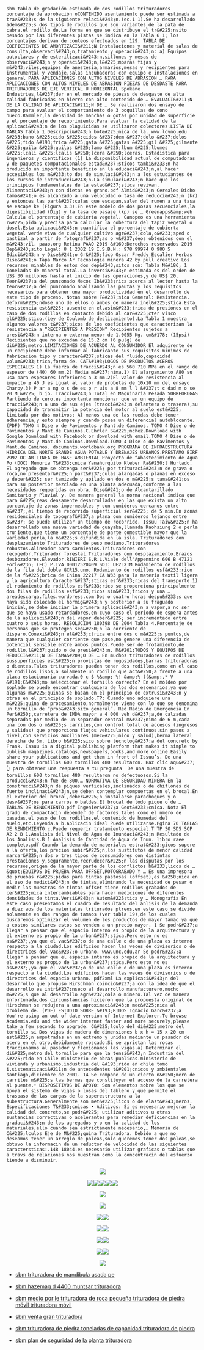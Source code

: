 
```
sbm tabla de gradación estimada de dos rodillos trituradores porcentaje de aprobación oCONTENIDO asentamiento puede ser estimada a trav&#233;s de la siguiente relaci&#243;n.(ec.1 1).Se ha desarrollado adem&#225;s dos tipos de rodillos que son variantes de la pata de cabra,el rodillo de.La forma en que se distribuye el tr&#225;nsito pesado por las diferentes pistas se indica en la Tabla 6 1; los porcentajes derivan de conteos efectuados en 129. TABLA DE COEFICIENTES DE AMORTIZACI&#211;N Instalaciones y material de salas de consulta,observaci&#243;n,tratamiento y operaci&#243;n: a) Equipos autoclaves y de esterilizaci&#243;n,sillones y mesas de observaci&#243;n y operaci&#243;n,l&#225;mparas fijas y m&#243;viles,equipos de anestesia,armarios,mesas y recipientes para instrumental y vendaje,salas incubadoras con equipo e instalaciones en general PARA APLICACIONES CON ALTOS NIVELES DE ABRASION … PARA APLICACIONES CON ALTOS NIVELES DE ABRASION PIEZAS DE DESDASTE PARA TRITURADORES DE EJE VERTICAL U HORIZONTAL Spokane Industries,l&#237;der en el mercado de piezas de desgaste de alta calidad fabricadas en hierro con alto contenido de … EVALUACI&#211;N DE LA CALIDAD DE APLICACI&#211;N DE … Se realizaron dos ensayo de campo para evaluar el comportamiento de 3 boquillas de cono hueco.Rammler,la densidad de manchas o gotas por unidad de superficie y el porcentaje de recubrimiento.Para evaluar la calidad de la aplicaci&#243;n de los plaguicidas se utilizaron colectores.LISTA DE TABLAS Tabla 1.Descripci&#243;n bot&#225;nica de la. www.loyno.edu &#233;bano &#225;cido &#225;cidos &#237;dem &#237;dolo &#237;dolos &#225;fido &#193;frica &#225;gata &#225;gatas &#225;gil &#225;gilmente &#225;guila &#225;guilas &#225;lamo &#225;lbum &#225;lbumes &#225;lcali &#225;lcalis &#250;lcera &#250;lceras. Estadistica para ingenieros y cientificos (1) La disponibilidad actual de computadoras y de paquetes computacionales estad&#237;sticos tambi&#233;n ha producido un importante beneficio en la educaci&#243;n,al hacer accesibles los m&#233;to dos de simulaci&#243;n a los estudiantes de los cursos de introducci&#243;n.La simulaci&#243;n hace que los principios fundamentales de la estad&#237;stica revivan. Alimentaci&#243;n con dietas en grano.pdf Almid&#243;n Cereales Dicho tama&#241;o es alcanzado a una velocidad o tasa de reducci&#243;n (kr) y entonces las part&#237;culas que escapan,salen del rumen a una tasa se escape ke (Figura 3.3).En este modelo de dos pozas secuenciales,la digestibilidad (Dig) y la tasa de pasaje (kp) se … Greenapps&amp;web Calcula el porcentaje de cubierta vegetal. Canopeo es una herramienta r&#225;pida y precisa para calcular la cobertura del tapiz vegetal o dosel.Esta aplicaci&#243;n cuantifica el porcentaje de cubierta vegetal verde viva de cualquier cultivo agr&#237;cola,c&#233;sped o pastizal a partir de fotograf&#237;as o v&#237;deos obtenidos con el m&#243;vil. paao.org Retina PAAO 2019 &#169;Derechos reservados 2019 Dep&#243;sito Legal: 8 1 2302 19 I.S.B.N.: 978 99974 0 980 5 Edici&#243;n y Dise&#241;o Gr&#225;fico Oscar Freddy Escalier Herbas Dise&#241;o Tapa Marco Ar Tecnologia minera 42 by pull creativo Los recursos minables de estos dos dep&#243;sitos son: Tabla N&#186; 1 Toneladas de mineral total.La inversi&#243;n estimada es del orden de US$ 30 millones hasta el inicio de las operaciones,y de US$ 20. Teor&#237;a del punzonado Mecos Ib&#233;rica acerca al lector hasta la teor&#237;a del punzonado analizando las pautas y los requisitos necesarios para obtener una mayor productividad en el desarrollo de este tipo de proceso. Notas sobre F&#237;sica General: Resistencia. deform&#225;ndose uno de ellos o ambos de manera inel&#225;stica.Esta resistencia est&#225; ausente en el.asim&#233;trica de presiones en el caso de dos rodillos en contacto debido al car&#225;cter visco el&#225;stico.(Ley de Coulomb de deslizamiento).La Tabla 1 muestra algunos valores t&#237;picos de los coeficientes que caracterizan la resistencia a “RECIPIENTES A PRESION” Recipientes sujetos a presi&#243;n interna o externa menor de 1.0055 Kg. cm&#178; (15psi) Recipientes que no excedan de 15.2 cm (6 pulg) de di&#225;metro.LIMITACIONES DE ACUERDO AL CONSUMIDOR El adquirente de un recipiente debe informar al fabricante sus requisitos minimos de fabricacion tipo y caracter&#237;sticas del fluido,capacidad volum&#233;trica,forma de. CAT&#193;LOGOS DE PRODUCTOS ACEROS ESPECIALES 1) La fuerza de tracci&#243;n es 560 710 MPa en el rango de espesor de (40) 60 mm.2) Media m&#237;nima.1) El alargamiento A80 su usa para espesores inferiores a 3 mm.2)El valor de resistencia al impacto ≥ 40 J es igual al valor de probetas de 10x10 mm del ensayo Charpy.3) P ar a ng o s de es p r uis a 8 mm l l &#237;t c dad m o se 20 M &#225; b jo. Tracci&#243;n Total en Maquinaria Pesada SOBREORUGAS Partiendo de cero,es importante mencionar que en un equipo de tracci&#243;n a uno de sus ejes (tracci&#243;n delantera o trasera),su capacidad de transmitir la potencia del motor al suelo est&#225; limitada por dos motivos: Al menos una de las ruedas debe tener adherencia,y esto siempre y cuando posea un diferencial autoblocante. (PDF) TOMO 4 Dise o de Pavimentos y Mant.de Caminos. TOMO 4 Dise o de Pavimentos y Mant.de Caminos.C.Ehrler S&#225;nchez.Download with Google Download with Facebook or download with email.TOMO 4 Dise o de Pavimentos y Mant.de Caminos.Download.TOMO 4 Dise o de Pavimentos y Mant.de Caminos. documents.worldbank.org PROGRAMA DE INFRAESTRUCTURA HIDRICA DEL NORTE GRANDE AGUA POTABLE Y DRENAJES URBANOS.PRESTAMO BIRF 7992 OC AR LINEA DE BASE AMBIENTAL Proyecto de “Abastecimiento de Agua Po (DOC) Memoria T&#233;cnica Yanahurquito Kleber Ra&#250;l Hurtado. El agregado que se obtenga ser&#225; por trituraci&#243;n de grava o roca,no presentar&#225;n part&#237;culas alargadas o planas en exceso y deber&#225; ser tamizado y apilado en dos o m&#225;s tama&#241;os para su posterior mezclado en una planta adecuada,conforme a las necesidades requeridas en obra. Dise&#241;o de Alcantarillado Sanitario y Pluvial y. De manera general la norma nacional indica que para &#225;reas densamente desarrolladas en las que exista un alto porcentaje de zonas impermeables y con sumideros cercanos entre s&#237;,el tiempo de recorrido superficial ser&#225; de 5 min.En zonas residenciales de topograf&#237;a plana con sumideros lejanos entre s&#237; se puede utilizar un tiempo de recorrido. Issuu Taiw&#225;n ha desarrollado una nueva variedad de guayaba,llamada Kaohsiung 2 o perla crujiente,que tiene un porcentaje de parte comestible mayor que la variedad perla,la m&#225;s difundida en la isla. Trituradores con desplazamiento Trituradores de peso mediano.Trituradores robustos.Alineador para sarmientos.Trituradores con recogedor.Triturador forestal.Trituradores con desplazamiento.Brazos desbozadores.Elevador.RINIERI S.R.L.Viale dell'Appennino 606 B 47121 Forl&#236; (FC) P.IVA 00012520409 SDI: UE2LXTM Rodamiento de rodillos de la fila del doble GCR15,uno. Rodamiento de rodillos esf&#233;rico de la f&#225;brica de China 22217 CA W33 para la materia textil ligera y la agricultura Caracter&#237;sticas esf&#233;ricas del transporte.1) el rodamiento de rodillos esf&#233;rico se proporciona principalmente dos filas de rodillos esf&#233;ricos sim&#233;tricos y una … areadescarga.files.wordpress.com Dos o cuatro horas despu&#233;s que haya sido colocado el hormig&#243;n y posterior a su fraguado inicial,se debe iniciar la primera aplicaci&#243;n a vapor,a no ser que se haya usado retardadores,en cuyo caso el periodo de espera antes de la aplicaci&#243;n del vapor deber&#225; ser incrementado entre cuatro o seis horas. RESOLUCION 180398 DE 2004 Tabla 4.Porcentaje de personas que se protegen seg&#250;n la corriente de disparo.Conexi&#243;n el&#233;ctrica entre dos o m&#225;s puntos,de manera que cualquier corriente que pase,no genere una diferencia de potencial sensible entre ambos puntos.Puede ser de frotamiento,de rodillo,l&#237;quido o de presi&#243;n. M&#201;TODOS Y EQUIPOS DE REDUCCI&#211;N DE TAMA&#209;O DE … En muchos trituradores de rodillos sussuperficies est&#225;n provistas de rugosidades,barras trituradoras o dientes.Tales trituradores pueden tener dos rodillos,como en el caso de rodillos lisos,o solamente un rodillo que act&#250;a frente a una placa estacionaria curvada.0 c $ %&amp; %! &amp;% ((&amp;,* V &#191;C&#243;mo seleccionar el tornillo correcto? En el moldeo por soplado se puede encontrar cualquiera de los dos escenarios,ya que algunas m&#225;quinas se basan en el principio de extrusi&#243;n y otras en el principio de soplado.TP: Cuando uno adquiere una m&#225;quina de procesamiento,normalmente viene con lo que se denomina un tornillo de “prop&#243;sito general”. Red Radio de Emergencia En Per&#250;,carretera de IMDA mayor a 4 000 veh d&#237;a,de calzadas separadas por medio de un separador central m&#237;nimo de 6 m,cada una con dos o m&#225;s carriles,con control total de accesos (ingresos y salidas) que proporciona flujos vehiculares continuos,sin pasos a nivel,con servicios auxiliares (mec&#225;nico y salud),berma lateral derecha de 3m. Libro b&#225;sico sobre tecnolog&#237;a del concreto by Frank. Issuu is a digital publishing platform that makes it simple to publish magazines,catalogs,newspapers,books,and more online.Easily share your publications and get them in front of Issuu’s. De una muestra de tornillos 600 tornillos 480 resultaron. Haz clic aqu&#237; 👆 para obtener una respuesta a tu pregunta ️ De una muestra de tornillos 600 tornillos 480 resultaron no defectuosos.Si la producci&#243;n fue de 800,… NORMATIVA DE SEGURIDAD MINERA En la construcci&#243;n de piques verticales,inclinados o de chiflones de fuerte inclinaci&#243;n,se deben contemplar compuertas en el brocal.En el exterior del brocal,deber&#225;n instalarse parachoques y o desv&#237;os para carros o baldes.El brocal de todo pique o de … TABLAS DE RENDIMIENTO.pdf Ingenier&#237;a Geot&#233;cnica. Nota El grado de compactacin depender de factores tales como el nmero de pasadas,el peso de los rodillos,el contenido de humedad del suelo,etc.Leyenda.a b.Aplicacin ideal Puede utilizarse.Pgina 70 TABLAS DE RENDIMIENTO.c.Puede requerir tratamiento especial.T TP SO SDS SOP A2 2 B 1.Analisis del Nivel de Agua de Inundaci&#243;n Resultado de los Analisis.B 1 Analisis de Cantidad de Agua de Inun. libro raee completo.pdf Cuando la demanda de materiales estrat&#233;gicos supere a la oferta,los precios subir&#225;n,los sustitutos de menor calidad marcar&#225;n dos o tres tipos de consumidores con distintas prestaciones y,seguramente,recrudecer&#225;n las disputas por los recursos,origen de la mayor parte de los conflictos b&#233;licos de … &quot;EQUIPOS DE PRUEBA PARA OFFSET,ROTOGRABADO Y … Es una impresora de pruebas r&#225;pidas para tintas pastosas (offset),es &#250;nica en el uso de medici&#243;n de tintas,eliminando la necesidad de pesar o medir las muestras de tintas offset tiene rodillos grabados de cer&#225;mica intercambiables para hacer mediciones de diferentes densidades de tinta.Versi&#243;n Autom&#225;tica y … Monografia En este caso presentamos el cuadro de resultado del anlisis de la demanda a diez aos de los materiales triturados ptreos,en este caso se divide solamente en dos rangos de tamaos (ver tabla 19),de los cuales buscaremos optimizar el volumen de los productos de mayor tamao ya que a costos similares estos se venden a un precio mayor. 1 Se podr&#237;a llegar a pensar que el espacio interno es propio de la arquitectura y el externo es propio de la urban&#237;stica.Pero esto no es as&#237;,ya que el vac&#237;o de una calle o de una plaza es interno respecto a la ciudad.Los edificios hacen las veces de divisorios o de directrices del vac&#237;o urbano. www.unc.edu.ar Se podr&#237;a llegar a pensar que el espacio interno es propio de la arquitectura y el externo es propio de la urban&#237;stica.Pero esto no es as&#237;,ya que el vac&#237;o de una calle o de una plaza es interno respecto a la ciudad.Los edificios hacen las veces de divisorios o de directrices del espacio urbano. pdf2xml La explicaci&#243;n del desarrollo que propuso Hirschman coincid&#237;a con la idea de que el desarrollo es intr&#237;nseco al desarrollo manufacturero,mucho m&#225;s que al desarrollo agr&#237;cola o minero.Tal vez de manera infortunada,dos circunstancias hicieron que la propuesta original de Hirschman se redujera a una aproximaci&#243;n mec&#225;nica al problema de. (PDF) ESTUDIO SOBRE &#193;RIDOS Ignacio Garc&#237;a You're using an out of date version of Internet Explorer.To browse Academia.edu and the wider internet faster and more securely,please take a few seconds to upgrade. C&#225;lculo del di&#225;metro del tornillo si Dos vigas de madera de dimensiones b x h = 15 x 20 cm est&#225;n empotradas en un extremo y unidas mediante un pasador de acero en el otro,debidamente roscado.Si se aprietan las rocas traccionamos al pasador y flexionamos las vigas.a) Determinar el di&#225;metro del tornillo para que la tensi&#243;n Industria del &#225;rido en Chile ministerio de obras publicas.ministerio de vivienda y urbanismo.industria del &#193;rido en chile tomo i.sistematizaci&#211;n de antecedentes t&#201;cnicos y ambientales santiago,diciembre de 2001. 14 Se compone de un cierto n&#250;mero de carriles m&#225;s las bermas que constituyen el acceso de la carretera al puente.• DISPOSITIVOS DE APOYO: Son elementos sobre los que se apoya el sistema de vigas o losas del tablero y que permite el traspaso de las cargas de la superestructura a la subestructura.Generalmente son met&#225;licos o de elast&#243;meros. Especificaciones T&#233;cnicas • Aditivos: Si es necesario mejorar la calidad del concreto,se podr&#225; utilizar aditivos u otras sustancias correctivas o acelerantes para remediar deficiencias en la gradaci&#243;n de los agregados y o en la calidad de los materiales,ello cuando sea estrictamente necesario,… Memoria de C&#225;lculos Eje de M&#225;quina Trituradora. Debido a que no deseamos tener un arreglo de poleas,solo queremos tener dos poleas,se obtuvo la informacin de un reductor de velocidad de las siguientes caractersticas:.148 18044.es necesario utilizar graficas o tablas que a travs de relaciones nos muestran como la concentracin del esfuerzo tiende a disminuir. 
```

<div align="center">

<a href="https://es-crusher.shibang-china.com/github&k=sbm+tabla+de+gradaci%C3%B3n+estimada+de+dos+rodillos+trituradores+porcentaje+de+aprobaci%C3%B3n+o"><img src="https://static.shibang-china.com/es/crusher/logo.jpg"></a>

<a href="https://es-crusher.shibang-china.com/github&k=sbm+tabla+de+gradaci%C3%B3n+estimada+de+dos+rodillos+trituradores+porcentaje+de+aprobaci%C3%B3n+o"><img src="https://static.shibang-china.com/es/crusher/index.jpg"></a><a href="https://es-crusher.shibang-china.com/material.htmlgithub&k=sbm+tabla+de+gradaci%C3%B3n+estimada+de+dos+rodillos+trituradores+porcentaje+de+aprobaci%C3%B3n+o"><img src="https://static.shibang-china.com/es/crusher/material.jpg"></a><a href="https://es-crusher.shibang-china.com/application.htmlgithub&k=sbm+tabla+de+gradaci%C3%B3n+estimada+de+dos+rodillos+trituradores+porcentaje+de+aprobaci%C3%B3n+o"><img src="https://static.shibang-china.com/es/crusher/application.jpg"></a><a href="https://es-crusher.shibang-china.com/aboutus.htmlgithub&k=sbm+tabla+de+gradaci%C3%B3n+estimada+de+dos+rodillos+trituradores+porcentaje+de+aprobaci%C3%B3n+o"><img src="https://static.shibang-china.com/es/crusher/aboutus.jpg"></a><a href="https://es-crusher.shibang-china.com/contact.htmlgithub&k=sbm+tabla+de+gradaci%C3%B3n+estimada+de+dos+rodillos+trituradores+porcentaje+de+aprobaci%C3%B3n+o"><img src="https://static.shibang-china.com/es/crusher/contact.jpg"></a>

<a href="https://es-crusher.shibang-china.com/github&k=sbm+tabla+de+gradaci%C3%B3n+estimada+de+dos+rodillos+trituradores+porcentaje+de+aprobaci%C3%B3n+o"><img src="https://static.shibang-china.com/es/crusher/banner.jpg"></a>

<a href="https://swt.shibang-china.com/github&k=sbm+tabla+de+gradaci%C3%B3n+estimada+de+dos+rodillos+trituradores+porcentaje+de+aprobaci%C3%B3n+o"><img src="https://static.shibang-china.com/es/crusher/text.jpg"></a>

<a href="https://swt.shibang-china.com/github&k=sbm+tabla+de+gradaci%C3%B3n+estimada+de+dos+rodillos+trituradores+porcentaje+de+aprobaci%C3%B3n+o"><img src="https://static.shibang-china.com/es/crusher/chat.jpg"></a><a href="https://es-crusher.shibang-china.com/contact.htmlgithub&k=sbm+tabla+de+gradaci%C3%B3n+estimada+de+dos+rodillos+trituradores+porcentaje+de+aprobaci%C3%B3n+o"><img src="https://static.shibang-china.com/es/crusher/message.jpg"></a>

<a href="https://es-crusher.shibang-china.com/products/pe.htmlgithub&k=sbm+tabla+de+gradaci%C3%B3n+estimada+de+dos+rodillos+trituradores+porcentaje+de+aprobaci%C3%B3n+o"><img src="https://static.shibang-china.com/es/crusher/pe.jpg"></a><a href="https://es-crusher.shibang-china.com/products/pf.htmlgithub&k=sbm+tabla+de+gradaci%C3%B3n+estimada+de+dos+rodillos+trituradores+porcentaje+de+aprobaci%C3%B3n+o"><img src="https://static.shibang-china.com/es/crusher/pf.jpg"></a>

<a href="https://es-crusher.shibang-china.com/products/hpt.htmlgithub&k=sbm+tabla+de+gradaci%C3%B3n+estimada+de+dos+rodillos+trituradores+porcentaje+de+aprobaci%C3%B3n+o"><img src="https://static.shibang-china.com/es/crusher/hpt.jpg"></a><a href="https://es-crusher.shibang-china.com/products/vsi.htmlgithub&k=sbm+tabla+de+gradaci%C3%B3n+estimada+de+dos+rodillos+trituradores+porcentaje+de+aprobaci%C3%B3n+o"><img src="https://static.shibang-china.com/es/crusher/vsi.jpg"></a>

<a href="https://es-crusher.shibang-china.com/products/klv.htmlgithub&k=sbm+tabla+de+gradaci%C3%B3n+estimada+de+dos+rodillos+trituradores+porcentaje+de+aprobaci%C3%B3n+o"><img src="https://static.shibang-china.com/es/crusher/klv.jpg"></a><a href="https://es-crusher.shibang-china.com/products/portable.htmlgithub&k=sbm+tabla+de+gradaci%C3%B3n+estimada+de+dos+rodillos+trituradores+porcentaje+de+aprobaci%C3%B3n+o"><img src="https://static.shibang-china.com/es/crusher/portable.jpg"></a>

<a href="https://swt.shibang-china.com/github&k=sbm+tabla+de+gradaci%C3%B3n+estimada+de+dos+rodillos+trituradores+porcentaje+de+aprobaci%C3%B3n+o"><img src="https://static.shibang-china.com/es/crusher/case.jpg"></a>

</div>


* [sbm trituradora de mandíbula usada pe](sbm%20trituradora%20de%20mand%C3%ADbula%20usada%20pe.md)

* [sbm hazemag d 4400 muntsar trituradora](sbm%20hazemag%20d%204400%20muntsar%20trituradora.md)

* [sbm medio por le trituradora de roca pequeña trituradora de piedra móvil trituradora móvil](sbm%20medio%20por%20le%20trituradora%20de%20roca%20peque%C3%B1a%20trituradora%20de%20piedra%20m%C3%B3vil%20trituradora%20m%C3%B3vil.md)

* [sbm venta gran trituradora](sbm%20venta%20gran%20trituradora.md)

* [sbm trituradora de piedra toneladas de capacidad trituradora de piedra](sbm%20trituradora%20de%20piedra%20toneladas%20de%20capacidad%20trituradora%20de%20piedra.md)

* [sbm plan de seguridad de la planta trituradora](sbm%20plan%20de%20seguridad%20de%20la%20planta%20trituradora.md)